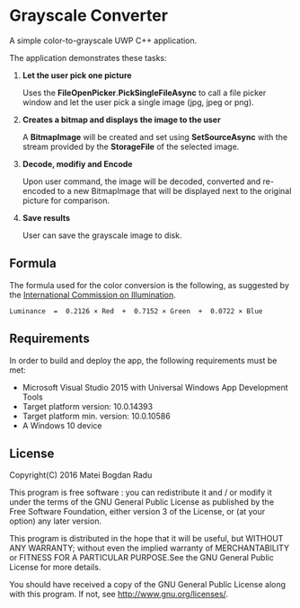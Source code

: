 # Grayscale Converter
A simple color-to-grayscale UWP C++ application.

The application demonstrates these tasks:

1.  **Let the user pick one picture**

    Uses the **FileOpenPicker**.**PickSingleFileAsync** to call a file picker window and let the user pick a single image (jpg, jpeg or png).
2. **Creates a bitmap and displays the image to the user**

    A **BitmapImage** will be created and set using **SetSourceAsync** with the stream provided by the **StorageFile** of the selected image.
    
3. **Decode, modifiy and Encode**

    Upon user command, the image will be decoded, converted and re-encoded to a new BitmapImage that will be displayed next to the original picture for comparison.

4. **Save results**

    User can save the grayscale image to disk.

## Formula
The formula used for the color conversion is the following, as suggested by the [International Commission on Illumination](http://www.cie.co.at/index.php).
```
Luminance  =  0.2126 × Red  +  0.7152 × Green  +  0.0722 × Blue
```

## Requirements
In order to build and deploy the app, the following requirements must be met:
- Microsoft Visual Studio 2015 with Universal Windows App Development Tools
- Target platform version: 10.0.14393
- Target platform min. version: 10.0.10586
- A Windows 10 device

## License

Copyright(C) 2016 Matei Bogdan Radu

This program is free software : you can redistribute it and / or modify it under the terms of the GNU General Public License as published by the Free Software Foundation, either version 3 of the License, or (at your option) any later version.

This program is distributed in the hope that it will be useful, but WITHOUT ANY WARRANTY; without even the implied warranty of MERCHANTABILITY or FITNESS FOR A PARTICULAR PURPOSE.See the GNU General Public License for more details.

You should have received a copy of the GNU General Public License along with this program. If not, see <http://www.gnu.org/licenses/>.
